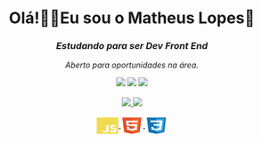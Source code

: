 <h1 align='center'>Olá!👋🏻<b>Eu sou o Matheus Lopes</b>🧐</h1>
<h3 align='center'><i>Estudando para ser Dev Front End</i></h3>
<p align='center'><i>Aberto para oportunidades na área.</i></a>

<div align='center'> 
  <a href="https://instagram.com/matheuslopesa" target="_blank"><img src="https://img.shields.io/badge/-Instagram-%23E4405F?style=for-the-badge&logo=instagram&logoColor=white" target="_blank"></a>
  <a href = "mailto:matheuslopesa@gmail.com"><img src="https://img.shields.io/badge/-Gmail-%23333?style=for-the-badge&logo=gmail&logoColor=white" target="_blank"></a>
  <a href="https://www.linkedin.com/in/matheuslds" target="_blank"><img src="https://img.shields.io/badge/-LinkedIn-%230077B5?style=for-the-badge&logo=linkedin&logoColor=white" target="_blank"></a> 
</div>
</br>
<div align="center">
  <a href="https://github.com/matheuslopesa">
  <img height="170em" src="https://github-readme-stats.vercel.app/api?username=matheuslopesa&show_icons=true&theme=dark&include_all_commits=true&count_private=true"/>
  <img height="170em" src="https://github-readme-stats.vercel.app/api/top-langs/?username=matheuslopesa&layout=compact&langs_count=7&theme=dark"/>
</div>
<div align="center"><br>
  <img align="center" alt="Matheus-Js" height="30" width="40" src="https://raw.githubusercontent.com/devicons/devicon/master/icons/javascript/javascript-plain.svg">
  <img align="center" alt="Matheus-HTML" height="30" width="40" src="https://raw.githubusercontent.com/devicons/devicon/master/icons/html5/html5-original.svg">
  <img align="center" alt="Matheus-CSS" height="30" width="40" src="https://raw.githubusercontent.com/devicons/devicon/master/icons/css3/css3-original.svg">
</div>
